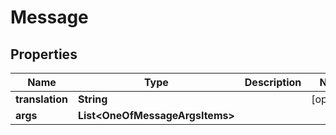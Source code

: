 # Message

## Properties
Name | Type | Description | Notes
------------ | ------------- | ------------- | -------------
**translation** | **String** |  |  [optional]
**args** | **List&lt;OneOfMessageArgsItems&gt;** |  | 
